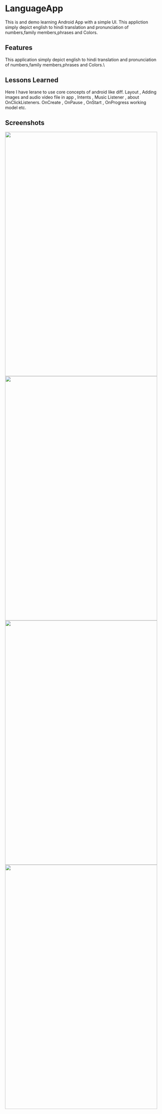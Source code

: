
# LanguageApp

This is and demo learning Android App with a simple UI.
This appliction simply depict english to hindi translation and pronunciation of numbers,family members,phrases and Colors.


## Features

This application simply depict english to hindi translation and pronunciation of numbers,family members,phrases and Colors.\


## Lessons Learned

Here I have lerane to use core concepts of android like diff. Layout , Adding images and audio video file in app , Intents , Music Listener , about OnClickListeners. 
OnCreate , OnPause , OnStart , OnProgress working model etc.


## Screenshots

<img src="https://user-images.githubusercontent.com/84755719/154401746-dee3fe72-11e3-4e8a-8f61-1808a765018a.png" width="500" height="800" />
<img src="https://user-images.githubusercontent.com/84755719/154401769-43706676-fb21-4fea-ad04-65f1b22fedb1.png" width="500" height="800" />

<img src="https://user-images.githubusercontent.com/84755719/154401862-340bc52d-e07d-4809-be78-bca78260c808.png" width="500" height="800" />
<img src="https://user-images.githubusercontent.com/84755719/154401875-e1a2d171-363e-41b1-ad26-dde2ef78b433.png" width="500" height="800" />
